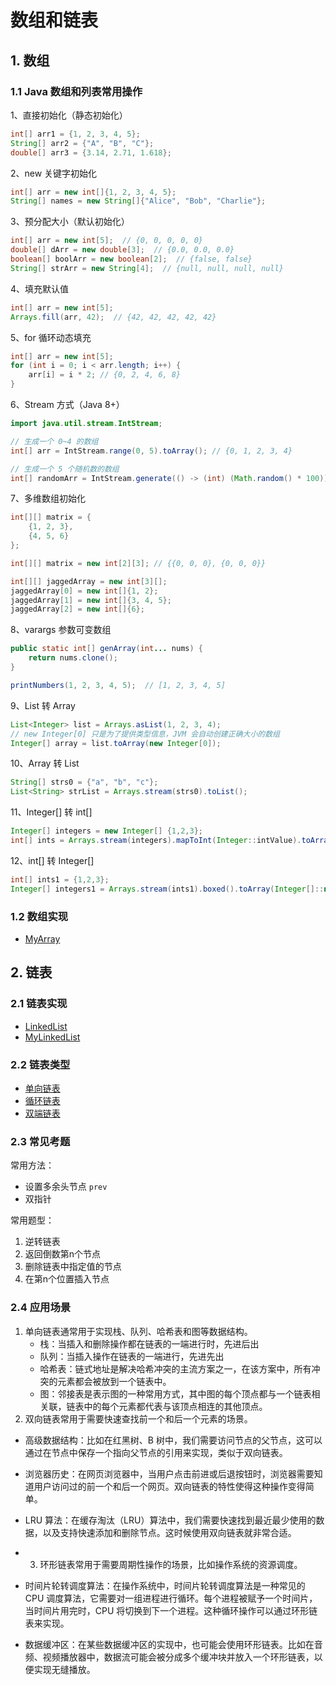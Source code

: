# 数组和链表

## 1. 数组

### 1.1 Java 数组和列表常用操作

1、直接初始化（静态初始化）
```java
int[] arr1 = {1, 2, 3, 4, 5};
String[] arr2 = {"A", "B", "C"};
double[] arr3 = {3.14, 2.71, 1.618};
```

2、new 关键字初始化
```java
int[] arr = new int[]{1, 2, 3, 4, 5};
String[] names = new String[]{"Alice", "Bob", "Charlie"};
```

3、预分配大小（默认初始化）
```java
int[] arr = new int[5];  // {0, 0, 0, 0, 0}
double[] dArr = new double[3];  // {0.0, 0.0, 0.0}
boolean[] boolArr = new boolean[2];  // {false, false}
String[] strArr = new String[4];  // {null, null, null, null}
```

4、填充默认值
```java
int[] arr = new int[5];
Arrays.fill(arr, 42);  // {42, 42, 42, 42, 42}  
```

5、for 循环动态填充
```java
int[] arr = new int[5];
for (int i = 0; i < arr.length; i++) {
    arr[i] = i * 2; // {0, 2, 4, 6, 8}
}
```

6、Stream 方式（Java 8+）
```java
import java.util.stream.IntStream;

// 生成一个 0~4 的数组
int[] arr = IntStream.range(0, 5).toArray(); // {0, 1, 2, 3, 4}

// 生成一个 5 个随机数的数组
int[] randomArr = IntStream.generate(() -> (int) (Math.random() * 100)).limit(5).toArray();
```

7、多维数组初始化
```java
int[][] matrix = {
    {1, 2, 3},
    {4, 5, 6}
};

int[][] matrix = new int[2][3]; // {{0, 0, 0}, {0, 0, 0}}

int[][] jaggedArray = new int[3][];
jaggedArray[0] = new int[]{1, 2};
jaggedArray[1] = new int[]{3, 4, 5};
jaggedArray[2] = new int[]{6};
```

8、varargs 参数可变数组
```java
public static int[] genArray(int... nums) {
    return nums.clone();
}

printNumbers(1, 2, 3, 4, 5);  // [1, 2, 3, 4, 5]
```

9、List 转 Array
```java
List<Integer> list = Arrays.asList(1, 2, 3, 4);
// new Integer[0] 只是为了提供类型信息，JVM 会自动创建正确大小的数组
Integer[] array = list.toArray(new Integer[0]);
```

10、Array 转 List
```java
String[] strs0 = {"a", "b", "c"};
List<String> strList = Arrays.stream(strs0).toList();
```

11、Integer[] 转 int[]
```java
Integer[] integers = new Integer[] {1,2,3};
int[] ints = Arrays.stream(integers).mapToInt(Integer::intValue).toArray();
```

12、int[] 转 Integer[]
```java
int[] ints1 = {1,2,3};
Integer[] integers1 = Arrays.stream(ints1).boxed().toArray(Integer[]::new);
```

### 1.2 数组实现

- [MyArray](../core/array/MyArray.java)

## 2. 链表

### 2.1 链表实现

- [LinkedList](../core/linkedlist/LinkedList.java)
- [MyLinkedList](../core/linkedlist/MyLinkedList.java)

### 2.2 链表类型

- [单向链表](../core/linkedlist/MyLinkedList1.java)
- [循环链表](../core/linkedlist/CircularLinkedList.java)
- [双端链表](../core/linkedlist/DoublyLinkedList.java)

### 2.3 常见考题

常用方法：
- 设置多余头节点 `prev`
- 双指针

常用题型：
1. 逆转链表
2. 返回倒数第n个节点
3. 删除链表中指定值的节点
4. 在第n个位置插入节点

### 2.4 应用场景

1. 单向链表通常用于实现栈、队列、哈希表和图等数据结构。
   - 栈：当插入和删除操作都在链表的一端进行时，先进后出
   - 队列：当插入操作在链表的一端进行，先进先出
   - 哈希表：链式地址是解决哈希冲突的主流方案之一，在该方案中，所有冲突的元素都会被放到一个链表中。
   - 图：邻接表是表示图的一种常用方式，其中图的每个顶点都与一个链表相关联，链表中的每个元素都代表与该顶点相连的其他顶点。
2. 双向链表常用于需要快速查找前一个和后一个元素的场景。
- 高级数据结构：比如在红黑树、B 树中，我们需要访问节点的父节点，这可以通过在节点中保存一个指向父节点的引用来实现，类似于双向链表。
- 浏览器历史：在网页浏览器中，当用户点击前进或后退按钮时，浏览器需要知道用户访问过的前一个和后一个网页。双向链表的特性使得这种操作变得简单。
- LRU 算法：在缓存淘汰（LRU）算法中，我们需要快速找到最近最少使用的数据，以及支持快速添加和删除节点。这时候使用双向链表就非常合适。

- 3. 环形链表常用于需要周期性操作的场景，比如操作系统的资源调度。

- 时间片轮转调度算法：在操作系统中，时间片轮转调度算法是一种常见的 CPU 调度算法，它需要对一组进程进行循环。每个进程被赋予一个时间片，当时间片用完时，CPU 将切换到下一个进程。这种循环操作可以通过环形链表来实现。
- 数据缓冲区：在某些数据缓冲区的实现中，也可能会使用环形链表。比如在音频、视频播放器中，数据流可能会被分成多个缓冲块并放入一个环形链表，以便实现无缝播放。